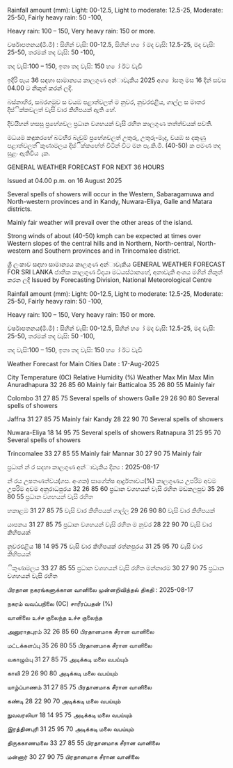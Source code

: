 Rainfall amount (mm): Light: 00-12.5, Light to moderate: 12.5-25, Moderate: 25-50, Fairly heavy rain: 50 -100,

Heavy rain: 100 – 150, Very heavy rain: 150 or more.

වර්ෂාපතනය(මි.මී) : සිහින් වැසි: 00-12.5, සිහින් හ ෝ මද වැසි: 12.5-25, මද වැසි: 25-50, තරමක් තද වැසි: 50 -100,

තද වැසි:100 – 150, ඉතා තද වැසි: 150 හ ෝ ඊට වැඩි

ඉදිරි පැය 36 සඳහා සාමාන්‍යය කාලගුණ අන්‍ාවැකිය 2025 අග ෝසතු මස 16 දින්‍ සවස 04.00 ට නිකුත් කරන්‍ ලදි.

බස්නාහිර, සබරගමුව ස වයඹ පළාත්වලත් ම නුවර, නුවරඑළිය, ගාල්ල ස මාතර දිස්ික්කවලත් වැසි වාර කිහිපයක් ඇති හේ.

දිවයිහන් හසසු ප්‍රහේශවල ප්‍රධාන වශහයන් වැසි රහිත කාලගුණ තත්ත්වයක් පවතී.

මධයම කඳුකරහේ බටහිර බැවුම් ප්‍රහේශවලත් උතුරු, උතුරු-මැද, වයඹ ස දකුණු පළාත්වලත් ිකුණාමලය දිස්ික්කහේත් විටින් විට මන පැ.කි.මී. (40-50) ක පමණ තද සුළං ඇතිවිය ැක.

GENERAL WEATHER FORECAST FOR NEXT 36 HOURS

Issued at 04.00 p.m. on 16 August 2025

Several spells of showers will occur in the Western, Sabaragamuwa and North-western provinces and in Kandy, Nuwara-Eliya, Galle and Matara districts.

Mainly fair weather will prevail over the other areas of the island.

Strong winds of about (40-50) kmph can be expected at times over Western slopes of the central hills and in Northern, North-central, North-western and Southern provinces and in Trincomalee district.

ශ්‍රී ලංකාව සඳහා සාමාන්‍යය කාලගුණ අන්‍ාවැකිය GENERAL WEATHER FORECAST FOR SRI LANKA ජාතික කාලගුණ විදයා මධයස්ථානහේ, අනාවැකි අංශය මගින් නිකුත් කරන ලදි Issued by Forecasting Division, National Meteorological Centre

Rainfall amount (mm): Light: 00-12.5, Light to moderate: 12.5-25, Moderate: 25-50, Fairly heavy rain: 50 -100,

Heavy rain: 100 – 150, Very heavy rain: 150 or more.

වර්ෂාපතනය(මි.මී) : සිහින් වැසි: 00-12.5, සිහින් හ ෝ මද වැසි: 12.5-25, මද වැසි: 25-50, තරමක් තද වැසි: 50 -100,

තද වැසි:100 – 150, ඉතා තද වැසි: 150 හ ෝ ඊට වැඩි

Weather Forecast for Main Cities Date : 17-Aug-2025

City Temperature (0C) Relative Humidity (%) Weather Max Min Max Min Anuradhapura 32 26 85 60 Mainly fair Batticaloa 35 26 80 55 Mainly fair

Colombo 31 27 85 75 Several spells of showers Galle 29 26 90 80 Several spells of showers

Jaffna 31 27 85 75 Mainly fair Kandy 28 22 90 70 Several spells of showers

Nuwara-Eliya 18 14 95 75 Several spells of showers Ratnapura 31 25 95 70 Several spells of showers

Trincomalee 33 27 85 55 Mainly fair Mannar 30 27 90 75 Mainly fair

ප්‍රධාන්‍ න්‍ ර සදහා කාලගුණ අන්‍ාවැකිය දින්‍ය : 2025-08-17

න්‍ රය උෂතණත්වය(ගස. අංශක) සාගේක්ෂ ආර්ද්‍රතාවය(%) කාලගුණය උපරිම අවම උපරිම අවම අනුරාධපුරය 32 26 85 60 ප්‍රධාන වශහයන් වැසි රහිත මඩකලපුව 35 26 80 55 ප්‍රධාන වශහයන් වැසි රහිත

හකාළඹ 31 27 85 75 වැසි වාර කිහිපයක් ගාල්ල 29 26 90 80 වැසි වාර කිහිපයක්

යාපනය 31 27 85 75 ප්‍රධාන වශහයන් වැසි රහිත ම නුවර 28 22 90 70 වැසි වාර කිහිපයක්

නුවරඑළිය 18 14 95 75 වැසි වාර කිහිපයක් රත්නපුරය 31 25 95 70 වැසි වාර කිහිපයක්

ිකුණාමලය 33 27 85 55 ප්‍රධාන වශහයන් වැසි රහිත මන්නාරම 30 27 90 75 ප්‍රධාන වශහයන් වැසි රහිත

பிரதான நகரங்களுக்கான வானிலை முன்னறிவித்தல் திகதி : 2025-08-17

நகரம் வவப்பநிலை (0C) சாரீரப்பதன் (%)

வானிலை உச்ச குலைந்த உச்ச குலைந்த

அனுராதபுரம் 32 26 85 60 பிரதானமாக சீரான வானிலை

மட்டக்களப்பு 35 26 80 55 பிரதானமாக சீரான வானிலை

வகாழும்பு 31 27 85 75 அடிக்கடி மலை வபய்யும்

காலி 29 26 90 80 அடிக்கடி மலை வபய்யும்

யாழ்ப்பாணம் 31 27 85 75 பிரதானமாக சீரான வானிலை

கண்டி 28 22 90 70 அடிக்கடி மலை வபய்யும்

நுவவரலியா 18 14 95 75 அடிக்கடி மலை வபய்யும்

இரத்தினபுரி 31 25 95 70 அடிக்கடி மலை வபய்யும்

திருககாணமலை 33 27 85 55 பிரதானமாக சீரான வானிலை

மன்னார் 30 27 90 75 பிரதானமாக சீரான வானிலை